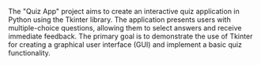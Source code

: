 The "Quiz App" project aims to create an interactive quiz application in Python using the Tkinter library. 
The application presents users with multiple-choice questions, allowing them to select answers and receive immediate feedback. 
The primary goal is to demonstrate the use of Tkinter for creating a graphical user interface (GUI) and implement a basic quiz functionality.
